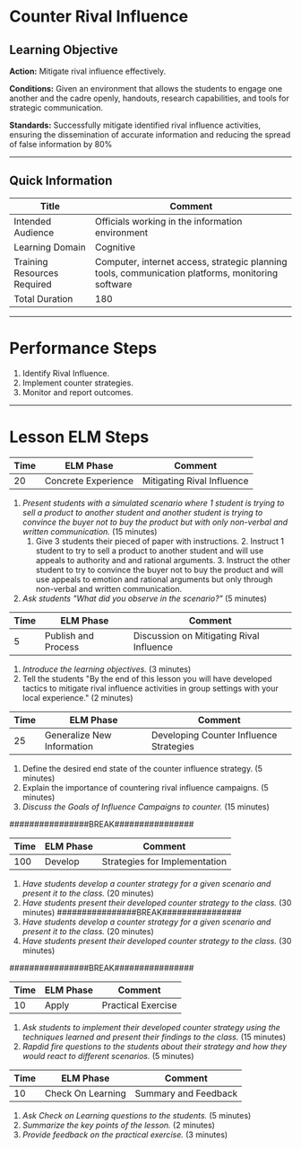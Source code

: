 # Counter Rival Influence 
## Learning Objective
**Action:** Mitigate rival influence effectively.
 
**Conditions:**  Given an environment that allows the students to engage one another and the cadre openly, handouts, research capabilities, and tools for strategic communication.

**Standards:**  Successfully mitigate identified rival influence activities, ensuring the dissemination of accurate information and reducing the spread of false information by 80%

---

## Quick Information
| Title                       | Comment                                                                                           |
| --------------------------- | ------------------------------------------------------------------------------------------------- |
| Intended Audience           | Officials working in the information environment                                                  |
| Learning Domain             | Cognitive                                                                                         |
| Training Resources Required | Computer, internet access, strategic planning tools, communication platforms, monitoring software |
| Total Duration              | 180                                                                                               |

---
# Performance Steps

1. Identify Rival Influence.
2. Implement counter strategies.
3. Monitor and report outcomes.

---
# Lesson ELM Steps

| Time | ELM Phase           | Comment                   |
| ---- | ------------------- | ------------------------- |
| 20   | Concrete Experience | Mitigating Rival Influence |

1. _Present students with a simulated scenario where 1 student is trying to sell a product to another student and another student is trying to convince the buyer not to buy the product but with only non-verbal and written communication._ (15 minutes)
	1. Give 3 students their pieced of paper with instructions. 
		2. Instruct 1 student to try to sell a product to another student and will use appeals to authority and and rational arguments.
		3. Instruct the other student to try to convince the buyer not to buy the product and will use appeals to emotion and rational arguments but only through non-verbal and written communication.
3. _Ask students "What did you observe in the scenario?"_ (5 minutes) 

| Time | ELM Phase           | Comment                          |
| ---- | ------------------- | -------------------------------- |
| 5    | Publish and Process | Discussion on Mitigating Rival Influence |


1. _Introduce the learning objectives._ (3 minutes)
2. Tell the students "By the end of this lesson you will have developed tactics to mitigate rival influence activities in group settings with your local experience." (2 minutes)


| Time | ELM Phase                  | Comment                       |
| ---- | -------------------------- | ----------------------------- |
| 25   | Generalize New Information | Developing Counter Influence Strategies |

1. Define the desired end state of the counter influence strategy. (5 minutes)
2. Explain the importance of countering rival influence campaigns. (5 minutes)
3. _Discuss the Goals of Influence Campaigns to counter._ (15 minutes)

################BREAK################

| Time | ELM Phase | Comment                       |
| ---- | --------- | ----------------------------- |
| 100  | Develop   | Strategies for Implementation |

1. _Have students develop a counter strategy for a given scenario and present it to the class._ (20 minutes)
2. _Have students present their developed counter strategy to the class._ (30 minutes)
################BREAK################
3. _Have students develop a counter strategy for a given scenario and present it to the class._ (20 minutes)
4. _Have students present their developed counter strategy to the class._ (30 minutes)

################BREAK################

| Time | ELM Phase | Comment            |
| ---- | --------- | ------------------ |
| 10   | Apply     | Practical Exercise |

1. _Ask students to implement their developed counter strategy using the techniques learned and present their findings to the class._ (15 minutes)
2. _Rapdid fire questions to the students about their strategy and how they would react to different scenarios._ (5 minutes)

| Time | ELM Phase         | Comment              |
| ---- | ----------------- | -------------------- |
| 10   | Check On Learning | Summary and Feedback |

1. _Ask Check on Learning questions to the students._ (5 minutes)
2. _Summarize the key points of the lesson._ (2 minutes)
3. _Provide feedback on the practical exercise._ (3 minutes)
